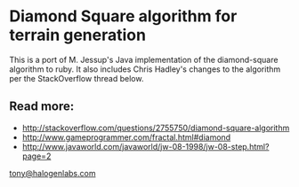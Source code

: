 Diamond Square algorithm for terrain generation
===============================================

This is a port of M. Jessup's Java implementation of the diamond-square algorithm to ruby.
It also includes Chris Hadley's changes to the algorithm per the StackOverflow thread below.

Read more:
----------

  * http://stackoverflow.com/questions/2755750/diamond-square-algorithm
  * http://www.gameprogrammer.com/fractal.html#diamond
  * http://www.javaworld.com/javaworld/jw-08-1998/jw-08-step.html?page=2

tony@halogenlabs.com